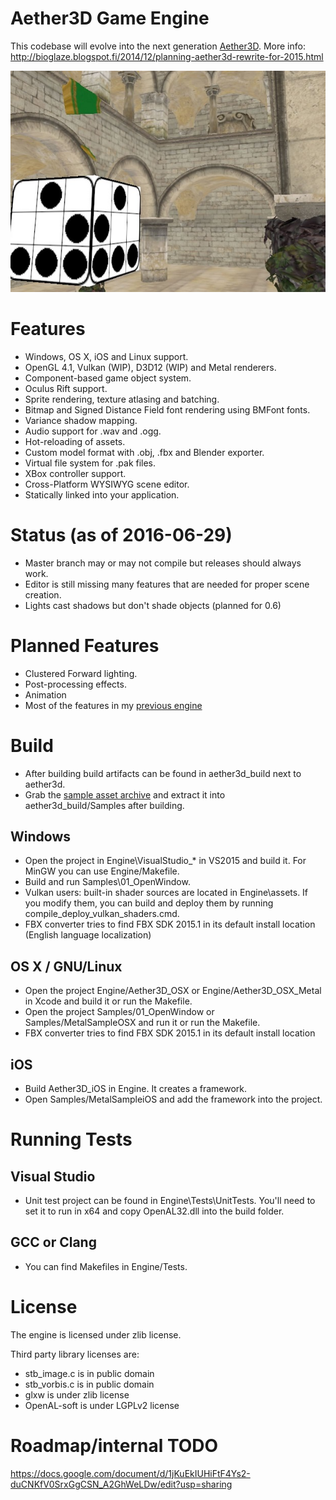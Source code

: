 # Aether3D Game Engine
This codebase will evolve into the next generation [Aether3D](http://twiren.kapsi.fi/aether3d.html). More info: http://bioglaze.blogspot.fi/2014/12/planning-aether3d-rewrite-for-2015.html

![Screenshot](/Engine/Assets/sample.jpg)

# Features

  - Windows, OS X, iOS and Linux support.
  - OpenGL 4.1, Vulkan (WIP), D3D12 (WIP) and Metal renderers.
  - Component-based game object system.
  - Oculus Rift support.
  - Sprite rendering, texture atlasing and batching.
  - Bitmap and Signed Distance Field font rendering using BMFont fonts.
  - Variance shadow mapping.
  - Audio support for .wav and .ogg.
  - Hot-reloading of assets.
  - Custom model format with .obj, .fbx and Blender exporter.
  - Virtual file system for .pak files.
  - XBox controller support.
  - Cross-Platform WYSIWYG scene editor.
  - Statically linked into your application.

# Status (as of 2016-06-29)

  - Master branch may or may not compile but releases should always work.
  - Editor is still missing many features that are needed for proper scene creation.
  - Lights cast shadows but don't shade objects (planned for 0.6)

# Planned Features

  - Clustered Forward lighting.
  - Post-processing effects.
  - Animation
  - Most of the features in my [previous engine](http://twiren.kapsi.fi/aether3d.html)

# Build

  - After building build artifacts can be found in aether3d_build next to aether3d.
  - Grab the [sample asset archive](http://twiren.kapsi.fi/files/aether3d_sample_v0.5.5.zip) and extract it into aether3d_build/Samples after building.

## Windows

  - Open the project in Engine\VisualStudio_* in VS2015 and build it. For MinGW you can use Engine/Makefile.
  - Build and run Samples\01_OpenWindow.
  - Vulkan users: built-in shader sources are located in Engine\assets. If you modify them, you can build and deploy them by running compile_deploy_vulkan_shaders.cmd. 
  - FBX converter tries to find FBX SDK 2015.1 in its default install location (English language localization)
  
## OS X / GNU/Linux

  - Open the project Engine/Aether3D_OSX or Engine/Aether3D_OSX_Metal in Xcode and build it or run the Makefile.
  - Open the project Samples/01_OpenWindow or Samples/MetalSampleOSX and run it or run the Makefile.
  - FBX converter tries to find FBX SDK 2015.1 in its default install location

## iOS
  - Build Aether3D_iOS in Engine. It creates a framework.
  - Open Samples/MetalSampleiOS and add the framework into the project.

# Running Tests

## Visual Studio

  - Unit test project can be found in Engine\Tests\UnitTests. You'll need to set it to run in x64 and copy OpenAL32.dll into the build folder.

## GCC or Clang

  - You can find Makefiles in Engine/Tests.

# License

The engine is licensed under zlib license.

Third party library licenses are:

  - stb_image.c is in public domain
  - stb_vorbis.c is in public domain
  - glxw is under zlib license
  - OpenAL-soft is under LGPLv2 license

# Roadmap/internal TODO

https://docs.google.com/document/d/1jKuEkIUHiFtF4Ys2-duCNKfV0SrxGgCSN_A2GhWeLDw/edit?usp=sharing
